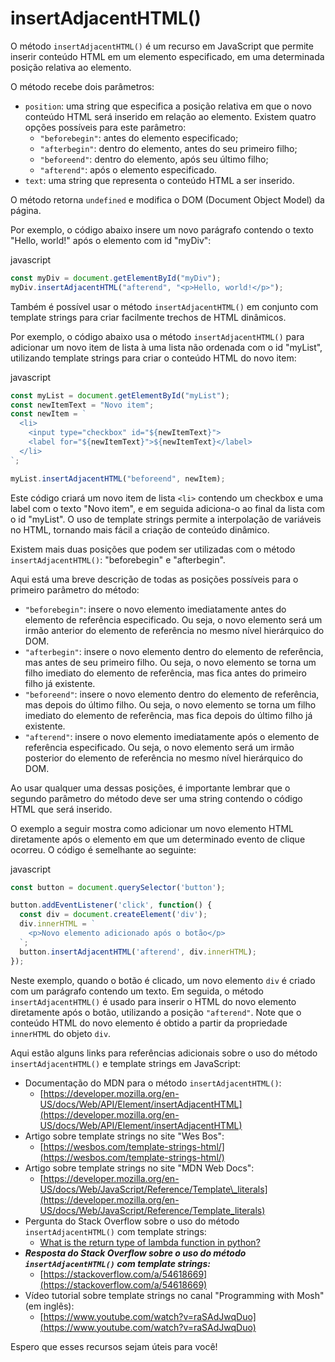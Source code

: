 insertAdjacentHTML()
=====

O método `insertAdjacentHTML()` é um recurso em JavaScript que permite inserir conteúdo HTML em um elemento especificado, em uma determinada posição relativa ao elemento.

O método recebe dois parâmetros:

*   `position`: uma string que especifica a posição relativa em que o novo conteúdo HTML será inserido em relação ao elemento. Existem quatro opções possíveis para este parâmetro:
    *   `"beforebegin"`: antes do elemento especificado;
    *   `"afterbegin"`: dentro do elemento, antes do seu primeiro filho;
    *   `"beforeend"`: dentro do elemento, após seu último filho;
    *   `"afterend"`: após o elemento especificado.
*   `text`: uma string que representa o conteúdo HTML a ser inserido.

O método retorna `undefined` e modifica o DOM (Document Object Model) da página.

Por exemplo, o código abaixo insere um novo parágrafo contendo o texto "Hello, world!" após o elemento com id "myDiv":

javascript

```javascript
const myDiv = document.getElementById("myDiv");
myDiv.insertAdjacentHTML("afterend", "<p>Hello, world!</p>");
```

Também é possível usar o método `insertAdjacentHTML()` em conjunto com template strings para criar facilmente trechos de HTML dinâmicos.

Por exemplo, o código abaixo usa o método `insertAdjacentHTML()` para adicionar um novo item de lista à uma lista não ordenada com o id "myList", utilizando template strings para criar o conteúdo HTML do novo item:

javascript

```javascript
const myList = document.getElementById("myList");
const newItemText = "Novo item";
const newItem = `
  <li>
    <input type="checkbox" id="${newItemText}">
    <label for="${newItemText}">${newItemText}</label>
  </li>
`;

myList.insertAdjacentHTML("beforeend", newItem);
```

Este código criará um novo item de lista `<li>` contendo um checkbox e uma label com o texto "Novo item", e em seguida adiciona-o ao final da lista com o id "myList". O uso de template strings permite a interpolação de variáveis no HTML, tornando mais fácil a criação de conteúdo dinâmico.

Existem mais duas posições que podem ser utilizadas com o método `insertAdjacentHTML()`: "beforebegin" e "afterbegin".

Aqui está uma breve descrição de todas as posições possíveis para o primeiro parâmetro do método:

*   `"beforebegin"`: insere o novo elemento imediatamente antes do elemento de referência especificado. Ou seja, o novo elemento será um irmão anterior do elemento de referência no mesmo nível hierárquico do DOM.
*   `"afterbegin"`: insere o novo elemento dentro do elemento de referência, mas antes de seu primeiro filho. Ou seja, o novo elemento se torna um filho imediato do elemento de referência, mas fica antes do primeiro filho já existente.
*   `"beforeend"`: insere o novo elemento dentro do elemento de referência, mas depois do último filho. Ou seja, o novo elemento se torna um filho imediato do elemento de referência, mas fica depois do último filho já existente.
*   `"afterend"`: insere o novo elemento imediatamente após o elemento de referência especificado. Ou seja, o novo elemento será um irmão posterior do elemento de referência no mesmo nível hierárquico do DOM.

Ao usar qualquer uma dessas posições, é importante lembrar que o segundo parâmetro do método deve ser uma string contendo o código HTML que será inserido.
<!-- > Vejo link:https://stackoverflow.com/a/54618669 -->

O exemplo a seguir mostra como adicionar um novo elemento HTML diretamente após o elemento em que um determinado evento de clique ocorreu. O código é semelhante ao seguinte:

javascript

```javascript
const button = document.querySelector('button');

button.addEventListener('click', function() {
  const div = document.createElement('div');
  div.innerHTML = `
    <p>Novo elemento adicionado após o botão</p>
  `;
  button.insertAdjacentHTML('afterend', div.innerHTML);
});
```

Neste exemplo, quando o botão é clicado, um novo elemento `div` é criado com um parágrafo contendo um texto. Em seguida, o método `insertAdjacentHTML()` é usado para inserir o HTML do novo elemento diretamente após o botão, utilizando a posição `"afterend"`. Note que o conteúdo HTML do novo elemento é obtido a partir da propriedade `innerHTML` do objeto `div`.


 Aqui estão alguns links para referências adicionais sobre o uso do método `insertAdjacentHTML()` e template strings em JavaScript:

*   Documentação do MDN para o método `insertAdjacentHTML()`:
    *   [https://developer.mozilla.org/en-US/docs/Web/API/Element/insertAdjacentHTML](https://developer.mozilla.org/en-US/docs/Web/API/Element/insertAdjacentHTML)
*   Artigo sobre template strings no site "Wes Bos":
    *   [https://wesbos.com/template-strings-html/](https://wesbos.com/template-strings-html/)
*   Artigo sobre template strings no site "MDN Web Docs":
    *   [https://developer.mozilla.org/en-US/docs/Web/JavaScript/Reference/Template\_literals](https://developer.mozilla.org/en-US/docs/Web/JavaScript/Reference/Template_literals)
*   Pergunta do Stack Overflow sobre o uso do método `insertAdjacentHTML()` com template strings:
    *   [What is the return type of lambda function in python?](https://stackoverflow.com/questions/54618556/javascript-insertadjacenthtml-and-template-strings)
*   ***Resposta do Stack Overflow sobre o uso do método `insertAdjacentHTML()` com template strings:***
    *   [https://stackoverflow.com/a/54618669](https://stackoverflow.com/a/54618669)
*   Vídeo tutorial sobre template strings no canal "Programming with Mosh" (em inglês):
    *   [https://www.youtube.com/watch?v=raSAdJwqDuo](https://www.youtube.com/watch?v=raSAdJwqDuo)

Espero que esses recursos sejam úteis para você!